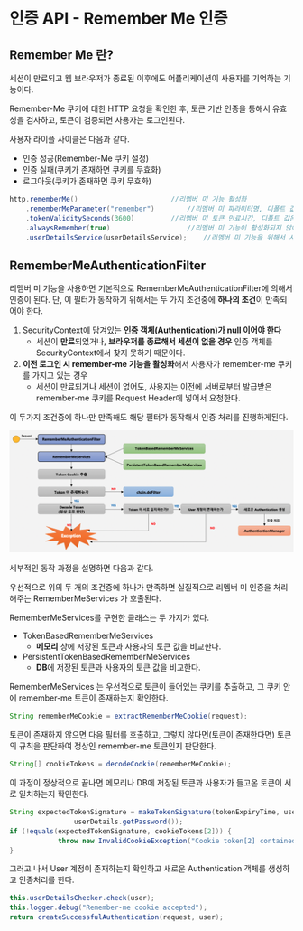 # 인증 API - Remember Me 인증

## Remember Me 란?

세션이 만료되고 웹 브라우저가 종료된 이후에도 어플리케이션이 사용자를 기억하는 기능이다.

Remember-Me 쿠키에 대한 HTTP 요청을 확인한 후, 토큰 기반 인증을 통해서 유효성을 검사하고, 토큰이 검증되면 사용자는 로그인된다.

사용자 라이플 사이클은 다음과 같다.

- 인증 성공(Remember-Me 쿠키 설정)
- 인증 실패(쿠키가 존재하면 쿠키를 무효화)
- 로그아웃(쿠키가 존재하면 쿠키 무효화)

```java
http.rememberMe()						//리멤버 미 기능 활성화
	.rememberMeParameter("remember")		//리멤버 미 파라미터명, 디폴트 값은 remember-me
	.tokenValiditySeconds(3600)			//리멤버 미 토큰 만료시간, 디폴트 값은 14일
	.alwaysRemember(true)					//리멤버 미 기능이 활성화되지 않아도 항상 실행(true)
	.userDetailsService(userDetailsService);	//리멤버 미 기능을 위해서 사용자 정보 조회 때문에 필요
```

## RememberMeAuthenticationFilter

리멤버 미 기능을 사용하면 기본적으로 RememberMeAuthenticationFilter에 의해서 인증이 된다. 단, 이 필터가 동작하기 위해서는 두 가지 조건중에 **하나의 조건**이 만족되어야 한다.

1. SecurityContext에 담겨있는 **인증 객체(Authentication)가 null 이어야 한다**
	- 세션이 **만료**되었거나, **브라우저를 종료해서 세션이 없을 경우** 인증 객체를 SecurityContext에서 찾지 못하기 때문이다.
2. **이전 로그인 시 remember-me 기능을 활성화**해서 사용자가 remember-me 쿠키를 가지고 있는 경우
	- 세션이 만료되거나 세션이 없어도, 사용자는 이전에 서버로부터 발급받은 remember-me 쿠키를 Request Header에 넣어서 요청한다.

이 두가지 조건중에 하나만 만족해도 해당 필터가 동작해서 인증 처리를 진행하게된다.

![RememberMeAuthenticationFilter](./images/remember_me_authentication_filter.png)

세부적인 동작 과정을 설명하면 다음과 같다.

우선적으로 위의 두 개의 조건중에 하나가 만족하면 실질적으로 리멤버 미 인증을 처리해주는 RememberMeServices 가 호출된다. 

RememberMeServices를 구현한 클래스는 두 가지가 있다.

- TokenBasedRememberMeServices
	- **메모리** 상에 저장된 토큰과 사용자의 토큰 값을 비교한다.
- PersistentTokenBasedRememberMeServices
	- **DB**에 저장된 토큰과 사용자의 토큰 값을 비교한다.

RememberMeServices 는 우선적으로 토큰이 들어있는 쿠키를 추출하고, 그 쿠키 안에 remember-me 토큰이 존재하는지 확인한다.

```java
String rememberMeCookie = extractRememberMeCookie(request);
```

토큰이 존재하지 않으면 다음 필터를 호출하고, 그렇지 않다면(토큰이 존재한다면) 토큰의 규칙을 판단하여 정상인 remember-me 토큰인지 판단한다.

```java
String[] cookieTokens = decodeCookie(rememberMeCookie);
```

이 과정이 정상적으로 끝나면 메모리나 DB에 저장된 토큰과 사용자가 들고온 토큰이 서로 일치하는지 확인한다. 

```java
String expectedTokenSignature = makeTokenSignature(tokenExpiryTime, userDetails.getUsername(),
				userDetails.getPassword());
if (!equals(expectedTokenSignature, cookieTokens[2])) {
			throw new InvalidCookieException("Cookie token[2] contained signature '" + cookieTokens[2] + "' but expected '" + expectedTokenSignature + "'");
}
```

그러고 나서 User 계정이 존재하는지 확인하고 새로운 Authentication 객체를 생성하고 인증처리를 한다.

```java
this.userDetailsChecker.check(user);
this.logger.debug("Remember-me cookie accepted");
return createSuccessfulAuthentication(request, user);
```